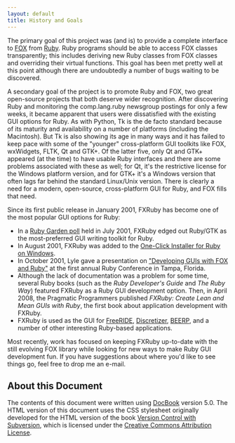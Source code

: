 ```yaml
---
layout: default
title: History and Goals
---
```


The primary goal of this project was (and is) to provide a complete
interface to [FOX](http://www.fox-toolkit.org/) from
[Ruby](http://www.ruby-lang.org/). Ruby programs should
be able to access FOX classes transparently; this includes deriving new
Ruby classes from FOX classes and overriding their virtual functions. This
goal has been met pretty well at this point although there are undoubtedly
a number of bugs waiting to be discovered.
    
A secondary goal of the project is to promote Ruby and FOX, two great
open-source projects that both deserve wider recognition. After discovering
Ruby and monitoring the comp.lang.ruby newsgroup postings for only a few
weeks, it became apparent that users were dissatisfied with the existing
GUI options for Ruby. As with Python, Tk is the de facto standard because
of its maturity and availability on a number of platforms (including the
Macintosh). But Tk is also showing its age in many ways and it has failed
to keep pace with some of the "younger" cross-platform GUI toolkits like
FOX, wxWidgets, FLTK, Qt and GTK+. Of the latter five, only Qt and GTK+
appeared (at the time) to have usable Ruby interfaces and there are some
problems associated with these as well; for Qt, it's the restrictive
license for the Windows platform version, and for GTK+ it's a Windows
version that often lags far behind the standard Linux/Unix version. There
is clearly a need for a modern, open-source, cross-platform GUI for Ruby,
and FOX fills that need.

Since its first public release in January 2001, FXRuby has become one
of the most popular GUI options for Ruby:

* In a 
  [Ruby Garden poll](http://www.rubygarden.org/pollBooth.php?op=results&amp;pollID=4) held in July 2001, FXRuby edged out Ruby/GTK as the
  most-preferred GUI writing toolkit for Ruby.
* In August 2001, FXRuby was added to the
  [One-Click Installer for Ruby on Windows](http://rubyinstaller.rubyforge.org/).
* In October 2001, Lyle gave a presentation on
  ["Developing GUIs with FOX and Ruby"](http://www.rubyconf.org/2001/talks/lyle/lylefox.htm) at the first annual Ruby
  Conference in Tampa, Florida.
* Although the lack of documentation was a problem for
  some time, several Ruby books (such as the <cite>Ruby Developer's Guide</cite> and <cite>The Ruby
  Way</cite>) featured FXRuby as a Ruby GUI development option.
  Then, in April 2008, the Pragmatic Programmers published <cite>FXRuby: Create Lean and Mean GUIs with Ruby</cite>,
  the first book about application development with FXRuby.
* FXRuby is used as the GUI for 
  [FreeRIDE](http://freeride.rubyforge.org/wiki/wiki.pl), [Discretizer](http://www.discretizer.org/),
  [BEERP](http://www.attiksystem.ch/beerp/beerp-the-fxruby-erp/),
  and a number of other interesting Ruby-based applications.

Most recently, work has focused on keeping FXRuby up-to-date with the
still evolving FOX library while looking for new ways to make Ruby GUI
development fun. If you have suggestions about where you'd like to
see things go, feel free to drop me an e-mail.

About this Document
-------------------

The contents of this document were written using [DocBook](http://docbook.org/whatis) version 5.0.
The HTML version of this document uses the CSS stylesheet originally developed for the
HTML version of the book [Version Control with Subversion](http://svnbook.red-bean.com/),
which is licensed under the [Creative Commons Attribution License](http://creativecommons.org/licenses/by/2.0/).

